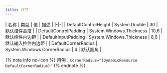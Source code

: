 ```yaml
---
title: 尺寸
---
```


| 名称 | 类型 | 值 | 描述 |
|-|-|
| DefaultControlHeight | System.Double | 30 | 默认控件高度 |
| DefaultControlPadding | System.Windows.Thickness | 10,6 | 默认控件内边距 |
| DefaultInputPadding | System.Windows.Thickness | 8,6 |默认输入控件内边距 |
| DefaultCornerRadius | System.Windows.CornerRadius | 4 | 默认圆角 |

{% note info no-icon %}
用例：`CornerRadius="{DynamicResource DefaultCornerRadius}"`
{% endnote %}
